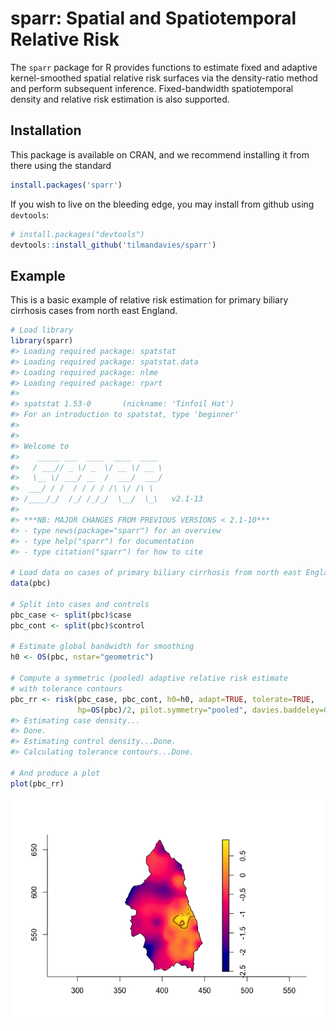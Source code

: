 
<!-- README.md is generated from README.Rmd. Please edit that file -->
sparr: Spatial and Spatiotemporal Relative Risk
===============================================

The `sparr` package for R provides functions to estimate fixed and adaptive kernel-smoothed spatial relative risk surfaces via the density-ratio method and perform subsequent inference. Fixed-bandwidth spatiotemporal density and relative risk estimation is also supported.

Installation
------------

This package is available on CRAN, and we recommend installing it from there using the standard

``` r
install.packages('sparr')
```

If you wish to live on the bleeding edge, you may install from github using `devtools`:

``` r
# install.packages("devtools")
devtools::install_github('tilmandavies/sparr')
```

Example
-------

This is a basic example of relative risk estimation for primary biliary cirrhosis cases from north east England.

``` r
# Load library
library(sparr)
#> Loading required package: spatstat
#> Loading required package: spatstat.data
#> Loading required package: nlme
#> Loading required package: rpart
#> 
#> spatstat 1.53-0       (nickname: 'Tinfoil Hat') 
#> For an introduction to spatstat, type 'beginner'
#> 
#> 
#> Welcome to
#>    _____ ___  ____  ____  ____         
#>   / ___// _ \/ _  \/ __ \/ __ \        
#>   \__ \/ ___/ __  /  ___/  ___/        
#>  ___/ / /  / / / / /\ \/ /\ \          
#> /____/_/  /_/ /_/_/  \__/  \_\   v2.1-13
#> 
#> ***NB: MAJOR CHANGES FROM PREVIOUS VERSIONS < 2.1-10***
#> - type news(package="sparr") for an overview
#> - type help("sparr") for documentation
#> - type citation("sparr") for how to cite

# Load data on cases of primary biliary cirrhosis from north east England
data(pbc)

# Split into cases and controls
pbc_case <- split(pbc)$case
pbc_cont <- split(pbc)$control

# Estimate global bandwidth for smoothing
h0 <- OS(pbc, nstar="geometric")

# Compute a symmetric (pooled) adaptive relative risk estimate
# with tolerance contours
pbc_rr <- risk(pbc_case, pbc_cont, h0=h0, adapt=TRUE, tolerate=TRUE,
               hp=OS(pbc)/2, pilot.symmetry="pooled", davies.baddeley=0.05)
#> Estimating case density...
#> Done.
#> Estimating control density...Done.
#> Calculating tolerance contours...Done.

# And produce a plot
plot(pbc_rr)
```

![](README-pbc-example-1.png)
